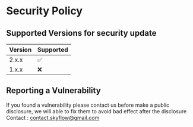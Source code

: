 # Security Policy

## Supported Versions for security update

| Version | Supported          |
| ------- | ------------------ |
| 2.x.x   | :white_check_mark: |
| 1.x.x   | :x: |

## Reporting a Vulnerability

If you found a vulnerability please contact us before make a public disclosure, 
we will able to fix them to avoid bad effect after the disclosure
Contact : contact.skyflow@gmail.com
